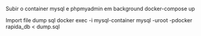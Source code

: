 
Subir o container mysql e phpmyadmin em background 
docker-compose up

Import file dump sql 
docker exec -i mysql-container mysql -uroot -pdocker rapida_db < dump.sql

